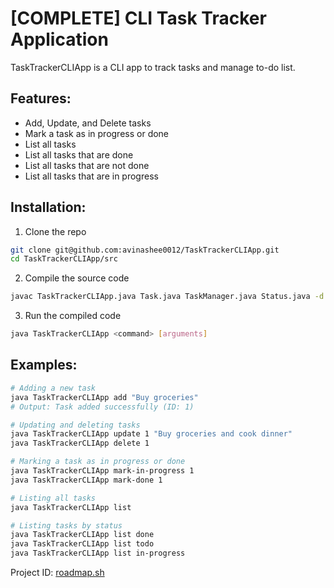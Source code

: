 # [COMPLETE] CLI Task Tracker Application

TaskTrackerCLIApp is a CLI app to track tasks and manage to-do list.

## Features:

- Add, Update, and Delete tasks
- Mark a task as in progress or done
- List all tasks
- List all tasks that are done
- List all tasks that are not done
- List all tasks that are in progress

## Installation:

1. Clone the repo
```bash
git clone git@github.com:avinashee0012/TaskTrackerCLIApp.git
cd TaskTrackerCLIApp/src
```
2. Compile the source code
```bash
javac TaskTrackerCLIApp.java Task.java TaskManager.java Status.java -d ./bin/
```
3. Run the compiled code
```bash
java TaskTrackerCLIApp <command> [arguments]
```

## Examples:

```bash
# Adding a new task
java TaskTrackerCLIApp add "Buy groceries"
# Output: Task added successfully (ID: 1)

# Updating and deleting tasks
java TaskTrackerCLIApp update 1 "Buy groceries and cook dinner"
java TaskTrackerCLIApp delete 1

# Marking a task as in progress or done
java TaskTrackerCLIApp mark-in-progress 1
java TaskTrackerCLIApp mark-done 1

# Listing all tasks
java TaskTrackerCLIApp list

# Listing tasks by status
java TaskTrackerCLIApp list done
java TaskTrackerCLIApp list todo
java TaskTrackerCLIApp list in-progress
```

Project ID: [roadmap.sh](https://roadmap.sh/projects/task-tracker) 